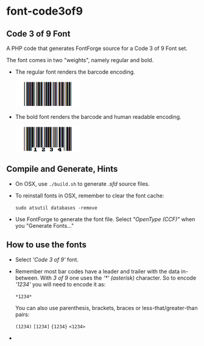 # font-code3of9
## Code 3 of 9 Font

A PHP code that generates FontForge source for a Code 3 of 9 Font set.

The font comes in two "weights", namely regular and bold.

* The regular font renders the barcode encoding.

  ![*1234*](./doc/eg_r.png "33")

* The bold font renders the barcode and human readable encoding.

  ![*1234*](./doc/eg_b.png)


## Compile and Generate, Hints

* On OSX, use `./build.sh` to generate *.sfd* source files.

* To reinstall fonts in OSX, remember to clear the font cache:

  `sudo atsutil databases -remove`

* Use FontForge to generate the font file.  Select _"OpenType (CCF)"_ when you "Generate Fonts..."



## How to use the fonts

* Select _'Code 3 of 9'_ font.

* Remember most bar codes have a leader and trailer with the data in-between.
With _3 of 9_ one uses the _'*' (asterisk)_ character.  So to encode _'1234'_ you will need to encode it as:

  `*1234*`

  You can also use parenthesis, brackets, braces or less-that/greater-than pairs:

  `(1234)`
  `[1234]`
  `{1234}`
  `<1234>`


*
